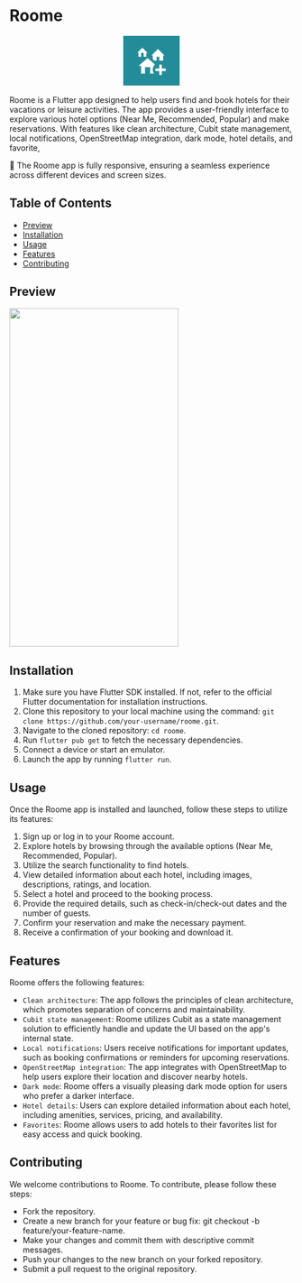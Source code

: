 # Roome

<p align="center">
  <img src="assets/appIcon.png" alt="Roome Logo" width="100">
</p>

Roome is a Flutter app designed to help users find and book hotels for their vacations or leisure activities. The app provides a user-friendly interface to explore various hotel options (Near Me, Recommended, Popular) and make reservations. With features like clean architecture, Cubit state management, local notifications, OpenStreetMap integration, dark mode, hotel details, and favorite,

📱 The Roome app is fully responsive, ensuring a seamless experience across different devices and screen sizes.

## Table of Contents

- [Preview](#preview)
- [Installation](#installation)
- [Usage](#usage)
- [Features](#features)
- [Contributing](#contributing)

## Preview

<div style="display: flex" > 
  <img style="display: inline-block" src="https://github.com/ahmedghaly15/Social-App/assets/108659381/3cec1455-b2ec-4179-aaf5-4e6f69e1302f" width= "300" height = "600"/>
</div>

## Installation

1. Make sure you have Flutter SDK installed. If not, refer to the official Flutter documentation for installation instructions.
2. Clone this repository to your local machine using the command: `git clone https://github.com/your-username/roome.git`.
3. Navigate to the cloned repository: `cd roome`.
4. Run `flutter pub get` to fetch the necessary dependencies.
5. Connect a device or start an emulator.
6. Launch the app by running `flutter run`.

## Usage

Once the Roome app is installed and launched, follow these steps to utilize its features:

1. Sign up or log in to your Roome account.
2. Explore hotels by browsing through the available options (Near Me, Recommended, Popular).
3. Utilize the search functionality to find hotels.
4. View detailed information about each hotel, including images, descriptions, ratings, and location.
5. Select a hotel and proceed to the booking process.
6. Provide the required details, such as check-in/check-out dates and the number of guests.
7. Confirm your reservation and make the necessary payment.
8. Receive a confirmation of your booking and download it.

## Features

Roome offers the following features:

- `Clean architecture`: The app follows the principles of clean architecture, which promotes separation of concerns and maintainability.
- `Cubit state management`: Roome utilizes Cubit as a state management solution to efficiently handle and update the UI based on the app's internal state.
- `Local notifications`: Users receive notifications for important updates, such as booking confirmations or reminders for upcoming reservations.
- `OpenStreetMap integration`: The app integrates with OpenStreetMap to help users explore their location and discover nearby hotels.
- `Dark mode`: Roome offers a visually pleasing dark mode option for users who prefer a darker interface.
- `Hotel details`: Users can explore detailed information about each hotel, including amenities, services, pricing, and availability.
- `Favorites`: Roome allows users to add hotels to their favorites list for easy access and quick booking.

## Contributing

We welcome contributions to Roome. To contribute, please follow these steps:

- Fork the repository.
- Create a new branch for your feature or bug fix: git checkout -b feature/your-feature-name.
- Make your changes and commit them with descriptive commit messages.
- Push your changes to the new branch on your forked repository.
- Submit a pull request to the original repository.

